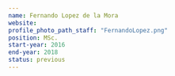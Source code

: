 ```yaml
---
name: Fernando Lopez de la Mora
website:
profile_photo_path_staff: "FernandoLopez.png"
position: MSc.
start-year: 2016
end-year: 2018
status: previous
---
```

